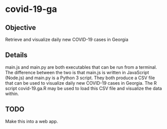 # covid-19-ga

## Objective
Retrieve and visualize daily new COVID-19 cases in Georgia

## Details
main.js and main.py are both executables that can be run from a terminal. The difference between the two is that main.js is written in JavaScript (Node.js) and main.py is a Python 3 script. They both produce a CSV file that can be used to visualize daily new COVID-19 cases in Georgia. The R script covid-19.ga.R may be used to load this CSV file and visualize the data within.

## TODO
Make this into a web app.